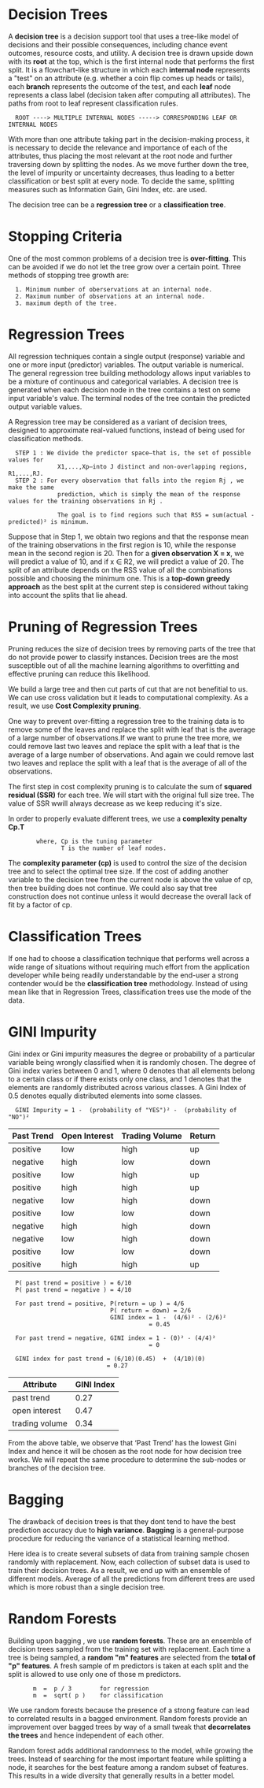 # Decision Trees

A **decision tree** is a decision support tool that uses a tree-like model of decisions and their possible consequences, including chance event outcomes, resource costs, and utility. A decision tree is drawn upside down with its **root** at the top, which is the first internal node that performs the first split. It is a flowchart-like structure in which each **internal node** represents a "test" on an attribute (e.g. whether a coin flip comes up heads or tails), each **branch** represents the outcome of the test, and each **leaf** node represents a class label (decision taken after computing all attributes). The paths from root to leaf represent classification rules.

      ROOT ----> MULTIPLE INTERNAL NODES -----> CORRESPONDING LEAF OR INTERNAL NODES
      
With more than one attribute taking part in the decision-making process, it is necessary to decide the relevance and importance of each of the attributes, thus placing the most relevant at the root node and further traversing down by splitting the nodes. As we move further down the tree, the level of impurity or uncertainty decreases, thus leading to a better classification or best split at every node. To decide the same, splitting measures such as Information Gain, Gini Index, etc. are used.      
      
The decision tree can be a **regression tree** or a **classification tree**.

# Stopping Criteria

One of the most common problems of a decision tree is **over-fitting**. This can be avoided if we do not let the tree grow over a certain point. Three methods of stopping tree growth are:

      1. Minimum number of oberservations at an internal node.
      2. Maximum number of observations at an internal node.
      3. maximum depth of the tree.
      
# Regression Trees

All regression techniques contain a single output (response) variable and one or more input (predictor) variables. The output variable is numerical. The general regression tree building methodology allows input variables to be a mixture of continuous and categorical variables. A decision tree is generated when each decision node in the tree contains a test on some input variable's value. The terminal nodes of the tree contain the predicted output variable values.

A Regression tree may be considered as a variant of decision trees, designed to approximate real-valued functions, instead of being used for classification methods.

      STEP 1 : We divide the predictor space—that is, the set of possible values for
                  X1,...,Xp—into J distinct and non-overlapping regions, R1,...,RJ.
      STEP 2 : For every observation that falls into the region Rj , we make the same 
                  prediction, which is simply the mean of the response values for the training observations in Rj .
                  
                  The goal is to find regions such that RSS = sum(actual - predicted)² is minimum.

Suppose that in Step 1, we obtain two regions and that the response mean of the training observations in the first region is 10, while the response mean in the second region is 20. Then for a **given observation X = x**, we will predict a value of 10, and if x ∈ R2, we will predict a value of 20. The split of an attribute depends on the RSS value of all the combinations possible and choosing the minimum one. This is a **top-down greedy approach** as the best split at the current step is considered without taking into account the splits that lie ahead.

# Pruning of Regression Trees

Pruning reduces the size of decision trees by removing parts of the tree that do not provide power to classify instances. Decision trees are the most susceptible out of all the machine learning algorithms to overfitting and effective pruning can reduce this likelihood. 

We build a large tree and then cut parts of cut that are not benefitial to us. We can use cross validation but it leads to computational complexity. As a result, we use **Cost Complexity pruning**. 

One way to prevent over-fitting a regression tree to the training data is to remove some of the leaves and replace the split with leaf that is the average of a large number of observations.If we want to prune the tree more, we could remove last two leaves and replace the split with a leaf that is the average of a large number of observations. And again we could remove last two leaves and replace the split with a leaf that is the average of all of the observations.

The first step in cost complexity pruning is to calculate the sum of **squared residual (SSR)** for each tree. We will start with the original full size tree.
The value of SSR wwill always decrease as we keep reducing it's size. 

In order to properly evaluate different trees, we use a **complexity penalty Cp.T**
            
            where, Cp is the tuning parameter
                   T is the number of leaf nodes.
                                    
The **complexity parameter (cp)** is used to control the size of the decision tree and to select the optimal tree size. If the cost of adding another variable to the decision tree from the current node is above the value of cp, then tree building does not continue. We could also say that tree construction does not continue unless it would decrease the overall lack of fit by a factor of cp.

# Classification Trees

If one had to choose a classification technique that performs well across a wide range of situations without requiring much effort from the application developer while being readily understandable by the end-user a strong contender would be the **classification tree** methodology. Instead of using mean like that in Regression Trees, classification trees use the mode of the data.

# GINI Impurity

Gini index or Gini impurity measures the degree or probability of a particular variable being wrongly classified when it is randomly chosen. The degree of Gini index varies between 0 and 1, where 0 denotes that all elements belong to a certain class or if there exists only one class, and 1 denotes that the elements are randomly distributed across various classes. A Gini Index of 0.5 denotes equally distributed elements into some classes.

      GINI Impurity = 1 -  (probability of "YES")² -  (probability of "NO")²
      
| Past Trend | Open Interest | Trading Volume | Return |
|------| -------------|---------------|--------------|
|positive|low|high|up|
|negative|high|low|down|      
|positive|low|high|up| 
|positive|high|high|up| 
|negative|low|high|down| 
|positive|low|low|down| 
|negative|high|high|down| 
|negative|low|high|down| 
|positive|low|low|down| 
|positive|high|high|up|

      P( past trend = positive ) = 6/10
      P( past trend = negative ) = 4/10
      
      For past trend = positive, P(return = up ) = 4/6
                                 P( return = down) = 2/6
                                 GINI index = 1 -  (4/6)² - (2/6)²
                                            = 0.45
                                            
      For past trend = negative, GINI index = 1 - (0)² - (4/4)²
                                            = 0
                                            
      GINI index for past trend = (6/10)(0.45)  +  (4/10)(0)
                                = 0.27
            
| Attribute | GINI Index |
|------| -------------|
|past trend|0.27|
|open interest|0.47|
|trading volume|0.34|

From the above table, we observe that ‘Past Trend’ has the lowest Gini Index and hence it will be chosen as the root node for how decision tree works.
We will repeat the same procedure to determine the sub-nodes or branches of the decision tree.

# Bagging

The drawback of decision trees is that they dont tend to have the best prediction accuracy due to **high variance**.
**Bagging** is a general-purpose procedure for reducing the variance of a statistical learning method.

Here idea is to create several subsets of data from training sample chosen randomly with replacement. Now, each collection of subset data is used to train their decision trees. As a result, we end up with an ensemble of different models. Average of all the predictions from different trees are used which is more robust than a single decision tree.

# Random Forests

Building upon bagging , we use **random forests**. These are an ensemble of decision trees sampled from the training set with replacement.
Each time a tree is being sampled, a **random "m" features** are selected from the **total of "p" features**.
A fresh sample of m predictors is taken at each split and the split is allowed to use only one of those m predictors. 
           
           m  =  p / 3        for regression
           m  =  sqrt( p )    for classification
            
We use random forests because the presence of a strong feature can lead to correlated results in a bagged environment.
Random forests provide an improvement over bagged trees by way of a small tweak that **decorrelates the trees** and 
hence independent of each other.

Random forest adds additional randomness to the model, while growing the trees. Instead of searching for the most important feature while splitting a node, it searches for the best feature among a random subset of features. This results in a wide diversity that generally results in a better model.

